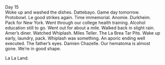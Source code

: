 Day 15  
Woke up and washed the dishes. Dattebayo. Game day tomorrow. Protobowl. Le good strikes again. Time immemorial. Anomie. Durkheim. Pack for New York. Went through our college health training. Alcohol education still to go. Went out for about a mile. Walked back in slight rain. Amer’s diner. Watched Whiplash. Miles Teller. The La Brea Tar Pits. Wake up early, laundry, pack. Whiplash was something. An aporic ending well executed. The father’s eyes. Damien Chazelle. Our hematoma is almost gone. We’re in good shape.

La La Land.